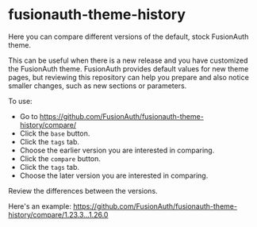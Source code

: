 # fusionauth-theme-history

Here you can compare different versions of the default, stock FusionAuth theme.

This can be useful when there is a new release and you have customized the FusionAuth theme. FusionAuth provides default values for new theme pages, but reviewing this repository can help you prepare and also notice smaller changes, such as new sections or parameters.

To use:

* Go to https://github.com/FusionAuth/fusionauth-theme-history/compare/
* Click the `base` button. 
* Click the `tags` tab.
* Choose the earlier version you are interested in comparing.
* Click the `compare` button.
* Click the `tags` tab.
* Choose the later version you are interested in comparing.

Review the differences between the versions.

Here's an example: https://github.com/FusionAuth/fusionauth-theme-history/compare/1.23.3...1.26.0

